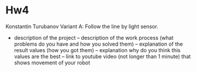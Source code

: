 # Hw4
Konstantin Turubanov
Variant A: Follow the line by light sensor.


- description of the project
– description of the work process (what problems do you have and how
you solved them)
– explanation of the result values (how you got them)
– explanation why do you think this values are the best
– link to youtube video (not longer than 1 minute) that shows movement
of your robot
